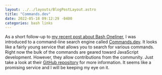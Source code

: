 ```yaml
---
layout: ../../layouts/BlogPostLayout.astro
title: "Commands.dev"
date: 2022-05-18 09:12:29 -0400
categories: bash links
---
```


As a short follow-up to [my recent post about Bash Oneliner](/blog/bash-oneliner/),
I was introduced to a command-line search engine called [Commands.dev](https://www.commands.dev/).
It looks like a fairly young service that allows you to search for various commands.
Right now the bulk of the commands are geared toward JavaScript development. However,
they allow contributions from the community. Just take a look at their
[GitHub repository](https://github.com/warpdotdev/workflows#contributing) for more
information. It seems like a promising service and I will be keeping my eye on it.
